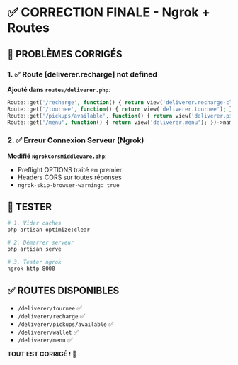 # ✅ CORRECTION FINALE - Ngrok + Routes

## 🔧 PROBLÈMES CORRIGÉS

### 1. ✅ Route [deliverer.recharge] not defined
**Ajouté dans `routes/deliverer.php`**:
```php
Route::get('/recharge', function() { return view('deliverer.recharge-client'); })->name('recharge');
Route::get('/tournee', function() { return view('deliverer.tournee'); })->name('tournee');
Route::get('/pickups/available', function() { return view('deliverer.pickups-available'); })->name('pickups.available');
Route::get('/menu', function() { return view('deliverer.menu'); })->name('menu');
```

### 2. ✅ Erreur Connexion Serveur (Ngrok)
**Modifié `NgrokCorsMiddleware.php`**:
- Preflight OPTIONS traité en premier
- Headers CORS sur toutes réponses
- `ngrok-skip-browser-warning: true`

## 🧪 TESTER

```bash
# 1. Vider caches
php artisan optimize:clear

# 2. Démarrer serveur
php artisan serve

# 3. Tester ngrok
ngrok http 8000
```

## ✅ ROUTES DISPONIBLES
- `/deliverer/tournee` ✅
- `/deliverer/recharge` ✅
- `/deliverer/pickups/available` ✅
- `/deliverer/wallet` ✅
- `/deliverer/menu` ✅

**TOUT EST CORRIGÉ ! 🚀**
